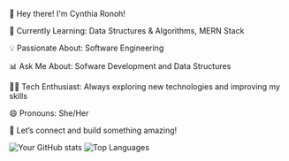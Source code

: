 🚀 Hey there! I'm Cynthia Ronoh!

🌱 Currently Learning: Data Structures & Algorithms, MERN Stack

💡 Passionate About: Software Engineering

📊 Ask Me About: Sofware Development and Data Structures

👩‍💻 Tech Enthusiast: Always exploring new technologies and improving my skills

😄 Pronouns: She/Her

💬 Let’s connect and build something amazing!




  ![Your GitHub stats](https://github-readme-stats.vercel.app/api?username=cynraw&show_icons=true&theme=radical)
  ![Top Languages](https://github-readme-stats.vercel.app/api/top-langs/?username=cynraw&layout=compact&theme=radical)

  

